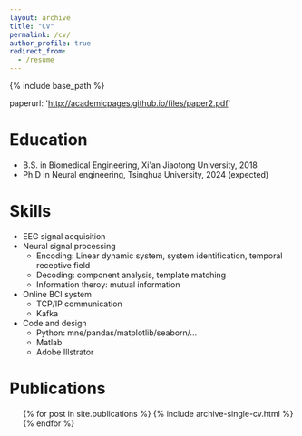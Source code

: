 ```yaml
---
layout: archive
title: "CV"
permalink: /cv/
author_profile: true
redirect_from:
  - /resume
---
```


{% include base_path %}

paperurl: '<http://academicpages.github.io/files/paper2.pdf>'

Education
======
* B.S. in Biomedical Engineering, Xi'an Jiaotong University, 2018
* Ph.D in Neural engineering, Tsinghua University, 2024 (expected)


Skills
======
* EEG signal acquisition
* Neural signal processing
  * Encoding: Linear dynamic system, system identification, temporal receptive field
  * Decoding: component analysis, template matching
  * Information theroy: mutual information
* Online BCI system
  * TCP/IP communication
  * Kafka
* Code and design
  * Python: mne/pandas/matplotlib/seaborn/...
  * Matlab
  * Adobe Illstrator

Publications
======
  <ul>{% for post in site.publications %}
    {% include archive-single-cv.html %}
  {% endfor %}</ul>
  
<!-- Talks
======
  <ul>{% for post in site.talks %}
    {% include archive-single-talk-cv.html %}
  {% endfor %}</ul> -->
  
<!-- Teaching
======
  <ul>{% for post in site.teaching %}
    {% include archive-single-cv.html %}
  {% endfor %}</ul>
   -->
<!-- Service and leadership
======
* Currently signed in to 43 different slack teams -->
